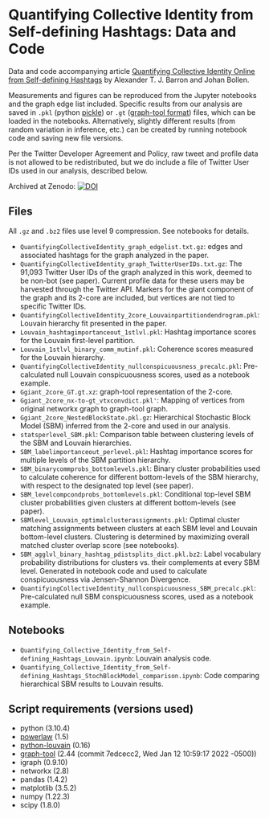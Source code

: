 # Quantifying Collective Identity from Self-defining Hashtags: Data and Code
Data and code accompanying article [Quantifying Collective Identity Online from Self-defining Hashtags](https://www.nature.com/articles/s41598-022-19181-w) by Alexander T. J. Barron and Johan Bollen.

Measurements and figures can be reproduced from the Jupyter notebooks and the graph edge list included.  Specific results from our analysis are saved in `.pkl` (python [pickle](https://docs.python.org/3/library/pickle.html)) or `.gt` ([graph-tool format](https://graph-tool.skewed.de/static/doc/gt_format.html)) files, which can be loaded in the notebooks.  Alternatively, slightly different results (from random variation in inference, etc.) can be created by running notebook code and saving new file versions.

Per the Twitter Developer Agreement and Policy, raw tweet and profile data is not allowed to be redistributed, but we do include a file of Twitter User IDs used in our analysis, described below.

Archived at Zenodo: [![DOI](https://zenodo.org/badge/519398822.svg)](https://zenodo.org/badge/latestdoi/519398822)

## Files

All `.gz` and `.bz2` files use level 9 compression.  See notebooks for details.

* `QuantifyingCollectiveIdentity_graph_edgelist.txt.gz`: edges and associated hashtags for the graph analyzed in the paper.
* `QuantifyingCollectiveIdentity_graph_TwitterUserIDs.txt.gz`: The 91,093 Twitter User IDs of the graph analyzed in this work, deemed to be non-bot (see paper).  Current profile data for these users may be harvested through the Twitter API.  Markers for the giant component of the graph and its 2-core are included, but vertices are not tied to specific Twitter IDs.
* `QuantifyingCollectiveIdentity_2core_Louvainpartitiondendrogram.pkl`: Louvain hierarchy fit presented in the paper.
* `Louvain_hashtagimportanceout_1stlvl.pkl`: Hashtag importance scores for the Louvain first-level partition.
* `Louvain_1stlvl_binary_comm_mutinf.pkl`: Coherence scores measured for the Louvain hierarchy.
* `QuantifyingCollectiveIdentity_nullconspicuousness_precalc.pkl`: Pre-calculated null Louvain conspicuousness scores, used as a notebook example.
* `Ggiant_2core_GT.gt.xz`: graph-tool representation of the 2-core.
* `Ggiant_2core_nx-to-gt_vtxconvdict.pkl'`: Mapping of vertices from original networkx graph to graph-tool graph.
* `Ggiant_2core_NestedBlockState.pkl.gz`: Hierarchical Stochastic Block Model (SBM) inferred from the 2-core and used in our analysis.
* `statsperlevel_SBM.pkl`: Comparison table between clustering levels of the SBM and Louvain hierarchies.
* `SBM_labelimportanceout_perlevel.pkl`: Hashtag importance scores for multiple levels of the SBM partition hierarchy.
* `SBM_binarycommprobs_bottomlevels.pkl`: Binary cluster probabilities used to calculate coherence for different bottom-levels of the SBM hierarchy, with respect to the designated top level (see paper).
* `SBM_levelcompcondprobs_bottomlevels.pkl`: Conditional top-level SBM cluster probabilities given clusters at different bottom-levels (see paper).
* `SBMlevel_Louvain_optimalclusterassignments.pkl`: Optimal cluster matching assignments between clusters at each SBM level and Louvain bottom-level clusters.  Clustering is determined by maximizing overall matched cluster overlap score (see notebooks).
* `SBM_agglvl_binary_hashtag_pdistsplits_dict.pkl.bz2`: Label vocabulary probability distributions for clusters vs. their complements at every SBM level.  Generated in notebook code and used to calculate conspicuousness via Jensen-Shannon Divergence.
* `QuantifyingCollectiveIdentity_nullconspicuousness_SBM_precalc.pkl`: Pre-calculated null SBM conspicuousness scores, used as a notebook example.

## Notebooks

* `Quantifying_Collective_Identity_from_Self-defining_Hashtags_Louvain.ipynb`: Louvain analysis code.
* `Quantifying_Collective_Identity_from_Self-defining_Hashtags_StochBlockModel_comparison.ipynb`: Code comparing hierarchical SBM results to Louvain results.

## Script requirements (versions used)

* python (3.10.4)
* [powerlaw](https://github.com/jeffalstott/powerlaw) (1.5)
* [python-louvain](https://github.com/taynaud/python-louvain) (0.16)
* [graph-tool](https://graph-tool.skewed.de/) (2.44 (commit 7edcecc2, Wed Jan 12 10:59:17 2022 -0500))
* igraph (0.9.10)
* networkx (2.8)
* pandas (1.4.2)
* matplotlib (3.5.2)
* numpy (1.22.3)
* scipy (1.8.0)
